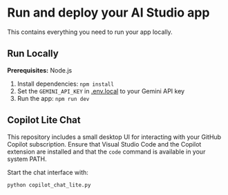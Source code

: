 # Run and deploy your AI Studio app

This contains everything you need to run your app locally.

## Run Locally

**Prerequisites:**  Node.js


1. Install dependencies:
   `npm install`
2. Set the `GEMINI_API_KEY` in [.env.local](.env.local) to your Gemini API key
3. Run the app:
   `npm run dev`

## Copilot Lite Chat

This repository includes a small desktop UI for interacting with your GitHub Copilot subscription. Ensure that Visual Studio Code and the Copilot extension are installed and that the `code` command is available in your system PATH.

Start the chat interface with:

```bash
python copilot_chat_lite.py
```
